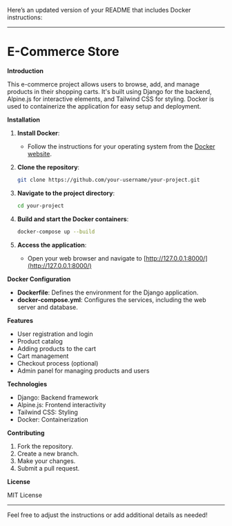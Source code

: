 Here’s an updated version of your README that includes Docker instructions:

---

# E-Commerce Store

**Introduction**

This e-commerce project allows users to browse, add, and manage products in their shopping carts. It's built using Django for the backend, Alpine.js for interactive elements, and Tailwind CSS for styling. Docker is used to containerize the application for easy setup and deployment.

**Installation**

1. **Install Docker**:
   - Follow the instructions for your operating system from the [Docker website](https://docs.docker.com/get-docker/).

2. **Clone the repository**:
   ```bash
   git clone https://github.com/your-username/your-project.git
   ```

3. **Navigate to the project directory**:
   ```bash
   cd your-project
   ```

4. **Build and start the Docker containers**:
   ```bash
   docker-compose up --build
   ```

5. **Access the application**:
   - Open your web browser and navigate to [http://127.0.0.1:8000/](http://127.0.0.1:8000/)

**Docker Configuration**

- **Dockerfile**: Defines the environment for the Django application.
- **docker-compose.yml**: Configures the services, including the web server and database.

**Features**

* User registration and login
* Product catalog
* Adding products to the cart
* Cart management
* Checkout process (optional)
* Admin panel for managing products and users

**Technologies**

* Django: Backend framework
* Alpine.js: Frontend interactivity
* Tailwind CSS: Styling
* Docker: Containerization

**Contributing**

1. Fork the repository.
2. Create a new branch.
3. Make your changes.
4. Submit a pull request.

**License**

MIT License

---

Feel free to adjust the instructions or add additional details as needed!
